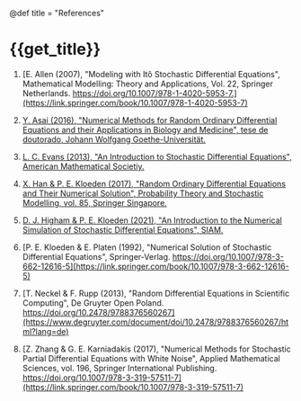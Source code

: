 @def title = "References"

# {{get_title}}

1. [E. Allen (2007), "Modeling with Itô Stochastic Differential Equations", Mathematical Modelling: Theory and Applications, Vol. 22, Springer Netherlands. https://doi.org/10.1007/978-1-4020-5953-7.](https://link.springer.com/book/10.1007/978-1-4020-5953-7)

1. [Y. Asai (2016), "Numerical Methods for Random Ordinary Differential Equations and their Applications in Biology and Medicine", tese de doutorado, Johann Wolfgang Goethe-Universität.](http://publikationen.ub.uni-frankfurt.de/frontdoor/index/index/docId/40146)

1. [L. C. Evans (2013), "An Introduction to Stochastic Differential Equations", American Mathematical Societiy.](https://www.maa.org/press/maa-reviews/an-introduction-to-stochastic-differential-equations)

1. [X. Han & P. E. Kloeden (2017), "Random Ordinary Differential Equations and Their Numerical Solution", Probability Theory and Stochastic Modelling, vol. 85, Springer Singapore.](https://link.springer.com/book/10.1007/978-981-10-6265-0)

1. [D. J. Higham & P. E. Kloeden (2021), "An Introduction to the Numerical Simulation of Stochastic Differential Equations", SIAM.](https://www.maa.org/press/maa-reviews/an-introduction-to-the-numerical-simulation-of-stochastic-differential-equations)

1. [P. E. Kloeden & E. Platen (1992), "Numerical Solution of Stochastic Differential Equations", Springer-Verlag. https://doi.org/10.1007/978-3-662-12616-5](https://link.springer.com/book/10.1007/978-3-662-12616-5)

1. [T. Neckel & F. Rupp (2013), "Random Differential Equations in Scientific Computing", De Gruyter Open Poland. https://doi.org/10.2478/9788376560267](https://www.degruyter.com/document/doi/10.2478/9788376560267/html?lang=de)

1. [Z. Zhang & G. E. Karniadakis (2017), "Numerical Methods for Stochastic Partial Differential Equations with White Noise", Applied Mathematical Sciences, vol. 196, Springer International Publishing. https://doi.org/10.1007/978-3-319-57511-7](https://link.springer.com/book/10.1007/978-3-319-57511-7)
